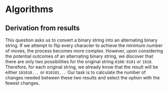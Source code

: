 # Algorithms
## Derivation from results
This question asks us to convert a binary string into an alternating binary string. If we attempt to flip every character to achieve the minimum number of moves, the process becomes more complex. However, upon considering the potential outcomes of an alternating binary string, we discover that there are only two possibilities for the original string `0100`: `0101` or `1010`. Therefore, for each original string, we already know that the result will be either `101010...` or `010101...` Our task is to calculate the number of changes needed between these two results and select the option with the fewest changes.